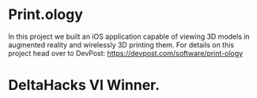 # Print.ology
In this project we built an iOS application capable of viewing 3D models in augmented reality and wirelessly 3D printing them. For details on this project head over to DevPost: https://devpost.com/software/print-ology
# DeltaHacks VI Winner.
